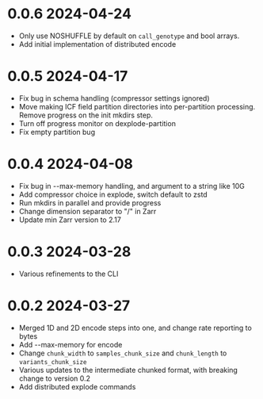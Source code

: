 # 0.0.6 2024-04-24

- Only use NOSHUFFLE by default on ``call_genotype`` and bool arrays.
- Add initial implementation of distributed encode

# 0.0.5 2024-04-17

- Fix bug in schema handling (compressor settings ignored)
- Move making ICF field partition directories into per-partition processing.
  Remove progress on the init mkdirs step.
- Turn off progress monitor on dexplode-partition
- Fix empty partition bug

# 0.0.4 2024-04-08

- Fix bug in --max-memory handling, and argument to a string like 10G
- Add compressor choice in explode, switch default to zstd
- Run mkdirs in parallel and provide progress
- Change dimension separator to "/" in Zarr
- Update min Zarr version to 2.17

# 0.0.3 2024-03-28

- Various refinements to the CLI

# 0.0.2 2024-03-27

- Merged 1D and 2D encode steps into one, and change rate reporting to bytes
- Add --max-memory for encode
- Change `chunk_width` to `samples_chunk_size` and `chunk_length` to `variants_chunk_size`
- Various updates to the intermediate chunked format, with breaking change to version 0.2
- Add distributed explode commands

